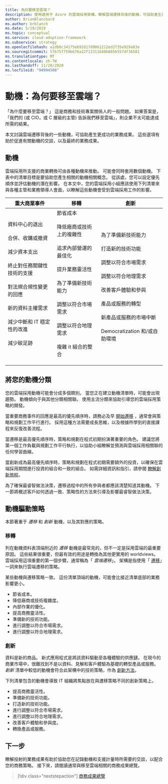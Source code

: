 ```yaml
---
title: 為何要移至雲端？
description: 使用適用于 Azure 的雲端採用架構，瞭解雲端遷移背後的動機，可協助產生更成功的業務成果。
author: BrianBlanchard
ms.author: brblanch
ms.date: 5/19/2019
ms.topic: conceptual
ms.service: cloud-adoption-framework
ms.subservice: strategy
ms.openlocfilehash: a1db0c34175e692d17d9061212ed2f35e929a83e
ms.sourcegitcommit: 57b757759b676a22f13311640b8856557df36581
ms.translationtype: MT
ms.contentlocale: zh-TW
ms.lasthandoff: 11/20/2020
ms.locfileid: "94994508"
---
```

# <a name="motivations-why-are-we-moving-to-the-cloud"></a>動機：為何要移至雲端？

「為什麼要移至雲端？」 這是商務和技術專案關係人的一般問題。 如果答案是，「我們的 (或 CIO，或 C 層級的主管) 告訴我們移至雲端」，則企業不太可能達成所需的結果。

本文討論雲端遷移背後的一些動機，可協助產生更成功的業務成果。 這些選項有助於促進有關動機的交談，以及最終的業務成果。

## <a name="motivations"></a>動機

雲端採用所支援的商業轉換可由各種動機來推動。 可能會同時套用數個動機。 下表中的清單目標是要協助您產生相關的動機相關概念。 從該處，您可以設定優先順序並評估動機的潛在影響。 在本文中，您的雲端採用小組應該使用下列清單來與各種主管和業務領導人會面，以瞭解這些動機會受到雲端採用工作的影響。

| 重大商業事件 | 移轉 | 創新 |
|---|---|---|
| 資料中心的退出 <br><br> 合併、收購或撤資 <br><br> 減少資本支出 <br><br> 終止對任務關鍵性技術的支援 <br><br> 對法規合規性變更的回應 <br><br> 新的資料主權需求 <br><br> 減少中斷和 IT 穩定性的改進 <br><br>減少碳足跡 <br><br> | 節省成本 <br><br> 降低廠商或技術上的複雜性 <br><br> 追求內部營運的最佳化 <br><br> 提升業務靈活性 <br><br> 為了準備新技術能力 <br><br> 調整以符合市場需求 <br><br> 調整以符合地理需求 <br><br> 複雜 it 組合的整合 <br><br> | 為了準備新技術能力 <br><br> 打造新的技術功能 <br><br> 調整以符合市場需求 <br><br> 調整以符合地理需求 <br><br> 改善客戶體驗和參與 <br><br> 產品或服務的轉型 <br><br> 新產品或服務的市場中斷 <br><br> Democratization 和/或自助環境 |

## <a name="classify-your-motivations"></a>將您的動機分類

您的雲端採用動機可能會分成多個類別。 當您正在建立動機清單時，可能會出現趨勢。 動機傾向于與其他分類相關聯。 使用主流分類來協助引導您的雲端採用策略的開發。

當重要商務事件的回應是最高的優先順序時，請務必及早 [開始遷移](../get-started/migrate.md) ，通常會與策略和規劃工作平行進行。 採用這種方法需要成長思維，以及根據所學到的直接課程來反復改善流程。

當遷移是最高優先順序時，策略和規劃在程式初期扮演著重要的角色。 建議您將第一個工作負載與規劃工作平行執行，以協助小組瞭解並預測與雲端採用相關聯的任何學習曲線。

當創新成為最高優先順序時，策略和規劃在程式初期需要額外的投資，以確保在雲端採用期間進行投資的組合和一致的組合。 如需詳細資訊和指引，請參閱 [瞭解創新旅程](../get-started/innovate.md)。

為了確保最睿智做法決策，遷移過程中的所有參與者都應該清楚知道其動機。 下一節將概述客戶如何透過一致、策略性的方法來引導及影響最睿智做法決策。

## <a name="motivation-driven-strategies"></a>動機驅動策略

本節著重于 _遷移_ 和 _創新_ 動機，以及其對應的策略。

### <a name="migration"></a>移轉

列在動機資料表頂端附近的 _遷移_ 動機是最常見的，但不一定是採用雲端的最重要原因。 這些結果很重要，但最有效的用途是轉換為其他更實用的 worldviews。 雲端採用這項重要的第一個步驟，通常稱為「 _雲端遷移_」。 架構是指使用「 [遷移](../get-started/migrate.md)」一詞來執行雲端遷移的策略。

某些動機與遷移策略一致。 這份清單頂端的動機，可能會比接近清單底部的業務影響更小。

- 節省成本。
- 降低廠商或技術複雜度。
- 內部作業的優化。
- 提高商務靈活性。
- 準備新的技術功能。
- 進行調整以符合市場需求。
- 進行調整以符合地理需求。

### <a name="innovation"></a>創新

資料是新的商品。 新式應用程式是將該資料驅動至各種體驗的供應鏈。 在現今的商業市場中，很難找到不是以資料、見解和客戶體驗為基礎的轉型產品或服務。 _創新_ 清單中較低的動機會符合此架構中的技術策略，作為 [創新方法](../get-started/innovate.md)。

下列清單包含的動機會導致 IT 組織將焦點放在與遷移策略不同的創新策略上。

- 提高商務靈活性。
- 準備新的技術功能。
- 打造新的技術功能。
- 進行調整以符合市場需求。
- 進行調整以符合地理需求。
- 改善客戶體驗和參與度。
- 轉換產品或服務。

## <a name="next-steps"></a>下一步

瞭解投射的業務成果有助於協助您在記錄動機和支援計量時所需要的交談，以配合您的商務策略。 接下來，請閱讀通常與移至雲端相關的商務成果總覽。

> [!div class="nextstepaction"]
> [商務成果總覽](./business-outcomes/index.md)
